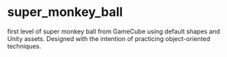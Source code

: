 # super_monkey_ball
first level of super monkey ball from GameCube using default shapes and Unity assets. Designed with the intention of practicing object-oriented techniques.
